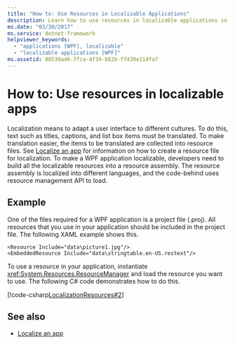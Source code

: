 ```yaml
---
title: "How to: Use Resources in Localizable Applications"
description: Learn how to use resources in localizable applications so that your application and user interface adapt to different cultures.
ms.date: "03/30/2017"
ms.service: dotnet-framework
helpviewer_keywords: 
  - "applications [WPF], localizable"
  - "localizable applications [WPF]"
ms.assetid: 08539ad6-7fca-4f34-b82b-ff439e11dfa7
---
```

# How to: Use resources in localizable apps

Localization means to adapt a user interface to different cultures. To do this, text such as titles, captions, and list box items must be translated. To make translation easier, the items to be translated are collected into resource files. See [Localize an app](how-to-localize-an-application.md) for information on how to create a resource file for localization. To make a WPF application localizable, developers need to build all the localizable resources into a resource assembly. The resource assembly is localized into different languages, and the code-behind uses resource management API to load.

## Example

One of the files required for a WPF application is a project file (.proj). All resources that you use in your application should be included in the project file. The following XAML example shows this.

```xaml
<Resource Include="data\picture1.jpg"/>
<EmbeddedResource Include="data\stringtable.en-US.restext"/>
```

To use a resource in your application, instantiate <xref:System.Resources.ResourceManager> and load the resource you want to use. The following C# code demonstrates how to do this.

[!code-csharp[LocalizationResources#2](~/samples/snippets/csharp/VS_Snippets_Wpf/LocalizationResources/CSharp/page1.xaml.cs#2)]

## See also

- [Localize an app](how-to-localize-an-application.md)
